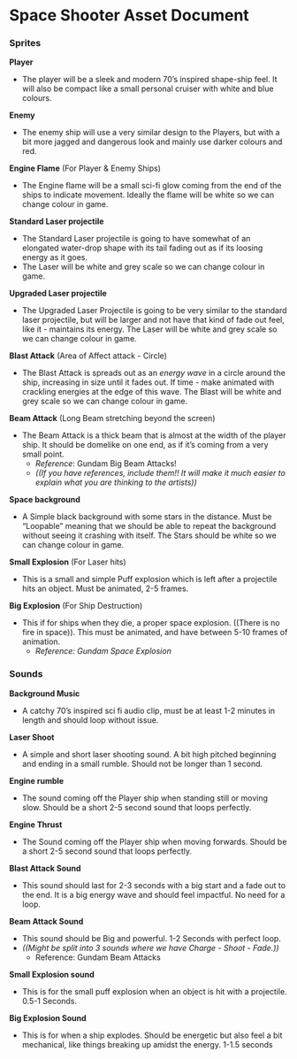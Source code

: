 # Space Shooter Asset Document
### Sprites
**Player**
- The player will be a sleek and modern 70’s inspired shape-ship feel. It will also be compact like a small personal cruiser with white and blue colours.

**Enemy**
- The enemy ship will use a very similar design to the Players, but with a bit more jagged and dangerous look and mainly use darker colours and red.

**Engine Flame** 
(For Player & Enemy Ships)
- The Engine flame will be a small sci-fi glow coming from the end of the ships to indicate movement. Ideally the flame will be white so we can change colour in game.

**Standard Laser projectile**
- The Standard Laser projectile is going to have somewhat of an elongated water-drop shape with its tail fading out as if its loosing energy as it goes. 
- The Laser will be white and grey scale so we can change colour in game.

**Upgraded Laser projectile**
- The Upgraded Laser Projectile is going to be very similar to the standard laser projectile, but will be larger and not have that kind of fade out feel, like it - maintains its energy. The Laser will be white and grey scale so we can change colour in game.

**Blast Attack**
(Area of Affect attack - Circle)
- The Blast Attack is spreads out as an _energy wave_ in a circle around the ship, increasing in size until it fades out. If time - make animated with crackling  energies at the edge of this wave. The Blast will be white and grey scale so we can change colour in game.

**Beam Attack** 
(Long Beam stretching beyond the screen)
- The Beam Attack is a thick beam that is almost at the width of the player ship. It should be domelike on one end, as if it’s coming from a very small point.
  - _Reference_: Gundam Big Beam Attacks!
  - _((If you have references, include them!! It will make it much easier to explain what you are thinking to the artists))_

**Space background**
- A Simple black background with some stars in the distance. Must be “Loopable” meaning that we should be able to repeat the background without seeing it crashing with itself. The Stars should be white so we can change colour in game.

**Small Explosion**
(For Laser hits)
- This is a small and simple Puff explosion which is left after a projectile hits an object. Must be animated, 2-5 frames.

**Big Explosion** 
(For Ship Destruction)
- This if for ships when they die, a proper space explosion. ((There is no fire in space)). This must be animated, and have between 5-10 frames of animation. 
  - _Reference: Gundam Space Explosion_

### Sounds
**Background Music**
- A catchy 70’s inspired sci fi audio clip, must be at least 1-2 minutes in length and should loop without issue.

**Laser Shoot**
- A simple and short laser shooting sound. A bit high pitched beginning and ending in a small rumble. Should not be longer than 1 second.

**Engine rumble**
- The sound coming off the Player ship when standing still or moving slow. Should be a short 2-5 second sound that loops perfectly.

**Engine Thrust**
- The Sound coming off the Player ship when moving forwards. Should be a short 2-5 second sound that loops perfectly.

**Blast Attack Sound**
- This sound should last for 2-3 seconds with a big start and a fade out to the end. It is a big energy wave and should feel impactful. No need for a loop.

**Beam Attack Sound**
- This sound should be Big and powerful. 1-2 Seconds with perfect loop. 
- _((Might be split into 3 sounds where we have Charge - Shoot - Fade.))_
  - Reference: Gundam Beam Attacks

**Small Explosion sound**
- This is for the small puff explosion when an object is hit with a projectile. 0.5-1 Seconds.

**Big Explosion Sound**
- This is for when a ship explodes. Should be energetic but also feel a bit mechanical, like things breaking up amidst the energy. 1-1.5 seconds

